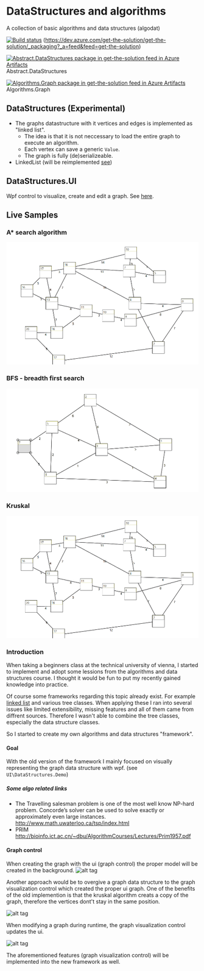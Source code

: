 # DataStructures and algorithms

A collection of basic algorithms and data structures (algodat)

[![Build status](https://ci.appveyor.com/api/projects/status/ochuuevuytt1ekin/branch/master?svg=true)](https://ci.appveyor.com/project/mfe-/get-the-solution/branch/master)
(https://dev.azure.com/get-the-solution/get-the-solution/_packaging?_a=feed&feed=get-the-solution)

[![Abstract.DataStructures package in get-the-solution feed in Azure Artifacts](https://feeds.dev.azure.com/get-the-solution/_apis/public/Packaging/Feeds/3bf81259-ccfe-4071-b8f8-bb5f44d4a8fb/Packages/b00eb17d-cec3-4152-9fa2-d4ac8dba11ab/Badge)](https://dev.azure.com/get-the-solution/get-the-solution/_packaging?_a=package&feed=3bf81259-ccfe-4071-b8f8-bb5f44d4a8fb&package=b00eb17d-cec3-4152-9fa2-d4ac8dba11ab&preferRelease=true) Abstract.DataStructures

[![Algorithms.Graph package in get-the-solution feed in Azure Artifacts](https://feeds.dev.azure.com/get-the-solution/_apis/public/Packaging/Feeds/3bf81259-ccfe-4071-b8f8-bb5f44d4a8fb/Packages/1a2c6c0f-0ec0-476d-91d9-59e72944b2b0/Badge)](https://dev.azure.com/get-the-solution/get-the-solution/_packaging?_a=package&feed=3bf81259-ccfe-4071-b8f8-bb5f44d4a8fb&package=1a2c6c0f-0ec0-476d-91d9-59e72944b2b0&preferRelease=true) Algorithms.Graph

## DataStructures (Experimental)

- The graphs datastructure with it vertices and edges is implemented as "linked list". 
  - The idea is that it is not neccessary to load the entire graph to execute an algorithm.
  - Each vertex can save a generic `Value`.
  - The graph is fully (de)serializeable.
- LinkedList (will be reimplemented [see](https://github.com/mfe-/Abstract.DataStructures.Algorithms/issues/3))

## DataStructures.UI

Wpf control to visualize, create and edit a graph. See [here](https://github.com/mfe-/Abstract.DataStructures.Algorithms/blob/master/UI/DataStructures.UI/Readme.md).

## Live Samples

### A* search algorithm
![alt text](https://raw.githubusercontent.com/mfe-/Abstract.DataStructures.Algorithms/master/astar.gif)

### BFS - breadth first search
![alt text](https://raw.githubusercontent.com/mfe-/Abstract.DataStructures.Algorithms/master/BreadthFirstSearch.gif)

### Kruskal
![alt text](https://raw.githubusercontent.com/mfe-/Abstract.DataStructures.Algorithms/master/kruskal.gif)

### Introduction

When taking a beginners class at the technical university of vienna, I started to 
implement and adopt some lessions from the algorithms and data structures course.
I thought it would be fun to put my recently gained knowledge into practice.

Of course some frameworks regarding this topic already exist. For example
[linked list](https://msdn.microsoft.com/en-us/library/he2s3bh7(v=vs.110).aspx) and various tree classes.
When applying these I ran into several issues like limited extensibility, missing features and all of them came from diffrent sources. Therefore I wasn't able to combine the tree classes, especially the data structure classes.

So I started to create my own algorithms and data structures "framework".

#### Goal

With the old version of the framework I mainly focused on visually representing the graph data structure with wpf. (see `UI\DataStructures.Demo`)

##### Some algo related links

- The Travelling salesman problem is one of the most well know NP-hard problem. Concorde’s solver can be used to solve exactly or approximately even large instances. <http://www.math.uwaterloo.ca/tsp/index.html>
- PRIM <http://bioinfo.ict.ac.cn/~dbu/AlgorithmCourses/Lectures/Prim1957.pdf>

#### Graph control

When creating the graph with the ui (graph control) the proper model will be created in the background. 
![alt tag](http://i.imgur.com/4WS122c.gif)

Another approach would be to overgive a graph data structure to the graph visualization control which created the proper ui graph.
One of the benefits of the old implemention is that the kruskal algorithm creats a copy of the graph, therefore the vertices dont't stay in the same position.

![alt tag](http://i.imgur.com/6KQueHc.gif)

When modifying a graph during runtime, the graph visualization control updates the ui. 

![alt tag](http://i.imgur.com/M1YcpDV.gif)

The aforementioned features (graph visualization control) will be implemented into the new framework as well.
